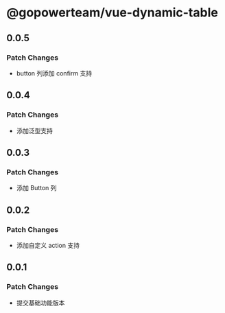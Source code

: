 # @gopowerteam/vue-dynamic-table

## 0.0.5

### Patch Changes

- button 列添加 confirm 支持

## 0.0.4

### Patch Changes

- 添加泛型支持

## 0.0.3

### Patch Changes

- 添加 Button 列

## 0.0.2

### Patch Changes

- 添加自定义 action 支持

## 0.0.1

### Patch Changes

- 提交基础功能版本
